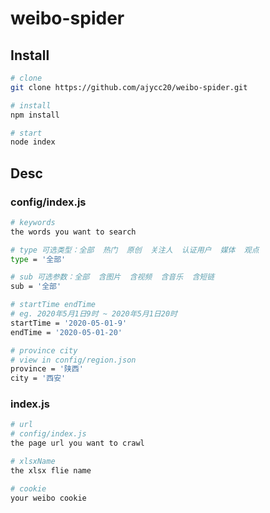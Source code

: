 # weibo-spider

## Install

```bash
# clone
git clone https://github.com/ajycc20/weibo-spider.git

# install
npm install

# start
node index
```

## Desc

### config/index.js

```bash
# keywords
the words you want to search

# type 可选类型：全部  热门  原创  关注人  认证用户  媒体  观点
type = '全部'

# sub 可选参数：全部  含图片  含视频  含音乐  含短链
sub = '全部'

# startTime endTime
# eg. 2020年5月1日9时 ~ 2020年5月1日20时
startTime = '2020-05-01-9'
endTime = '2020-05-01-20'

# province city
# view in config/region.json
province = '陕西'
city = '西安'
```

### index.js 

```bash
# url
# config/index.js
the page url you want to crawl

# xlsxName
the xlsx flie name

# cookie
your weibo cookie

```
